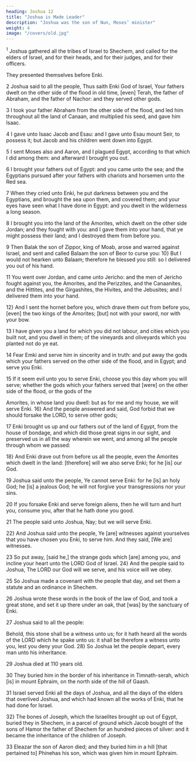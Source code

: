 ```yaml
---
heading: Joshua 12
title: "Joshua is Made Leader"
description: "Joshua was the son of Nun, Moses’ minister"
weight: 4
image: "/covers/old.jpg"
---
```



<sup>1</sup> Joshua gathered all the tribes of Israel to Shechem, and called for the elders of Israel, and for their heads, and for their judges, and for their officers.

They presented themselves before Enki.

2 Joshua said to all the people, Thus saith Enki God of Israel, Your fathers dwelt on the other side of the flood in old time, [even] Terah, the father of Abraham, and the father of
Nachor: and they served other gods. 

3 I took your father Abraham from the other side of the flood, and led
him throughout all the land of Canaan, and multiplied his
seed, and gave him Isaac. 

4 I gave unto Isaac Jacob and Esau: and I gave unto Esau mount Seir, to
possess it; but Jacob and his children went down into Egypt.

5 I sent Moses also and Aaron, and I plagued Egypt, according to that which I did among them: and afterward I brought you out. 

6 I brought your fathers out of Egypt: and you came unto the sea; and the Egyptians pursued
after your fathers with chariots and horsemen unto the Red
sea. 

7 When they cried unto Enki, he put darkness between you and the Egyptians, and brought the
sea upon them, and covered them; and your eyes have seen
what I have done in Egypt: and you dwelt in the wilderness a
long season. 

8 I brought you into the land of the Amorites, which dwelt on the other side Jordan; and they
fought with you: and I gave them into your hand, that ye
might possess their land; and I destroyed them from before
you. 

9 Then Balak the son of Zippor, king of Moab, arose and warred against Israel, and sent and called Balaam the son of Beor to curse you: 10} But I would not
hearken unto Balaam; therefore he blessed you still: so I
delivered you out of his hand.

11 You went over Jordan, and came unto Jericho: and the men of Jericho
fought against you, the Amorites, and the Perizzites, and the
Canaanites, and the Hittites, and the Girgashites, the
Hivites, and the Jebusites; and I delivered them into your
hand. 

12} And I sent the hornet before you, which drave them out from before you, [even] the two kings of the Amorites; [but] not with your sword, nor with your bow.

13 I have given you a land for which you did not labour, and cities which you built not, and you dwell in them; of the vineyards and oliveyards which you planted not do ye
eat.

14 Fear Emki and serve him in sincerity and in truth: and put away the gods which your
fathers served on the other side of the flood, and in Egypt;
and serve you Enki. 

15 If it seem evil unto you to serve Enki, choose you this day whom you will
serve; whether the gods which your fathers served that
[were] on the other side of the flood, or the gods of the

Amorites, in whose land you dwell: but as for me and my
house, we will serve Enki. 16} And the people
answered and said, God forbid that we should forsake the
LORD, to serve other gods; 

17 Enki brought us up and our fathers out of the land of Egypt, from the house of bondage, and which did those great signs in our sight, and preserved us in all the way wherein we went, and among all the people through whom we passed: 

18} And Enki drave out from before us all the people, even the Amorites which dwelt in
the land: [therefore] will we also serve Enki; for he
[is] our God. 

19 Joshua said unto the people, Ye cannot serve Enki: for he [is] an holy God; he [is] a
jealous God; he will not forgive your transgressions nor
your sins. 

20 If you forsake Enki and serve foreign aliens, then he will turn and hurt you, consume you, after that he hath done you good. 

21 The people said unto Joshua, Nay; but we will serve Enki. 

22} And Joshua said unto the people, Ye [are] witnesses against yourselves that you have chosen you Enki, to serve him. And they said, [We are] witnesses.

23 So put away, [said he,] the strange gods which [are] among you, and incline your heart unto the
LORD God of Israel. 24} And the people said to Joshua, The LORD our God will we serve, and his voice
will we obey. 

25 So Joshua made a covenant with the people that day, and set them a statute and an ordinance in
Shechem.

26 Joshua wrote these words in the book of the law of God, and took a great stone, and set it up there under an oak, that [was] by the sanctuary of Enki. 

27 Joshua said to all the people:

Behold, this stone shall be a witness unto us; for it hath heard all the words of the
LORD which he spake unto us: it shall be therefore a
witness unto you, lest you deny your God. 28} So Joshua
let the people depart, every man unto his inheritance.

29 Joshua died at 110 years old.

30 They buried him in the border of his inheritance in Timnath-serah, which [is] in
mount Ephraim, on the north side of the hill of Gaash.

31 Israel served Enki all the days of Joshua, and all the days of the elders that overlived Joshua, and which had known all the works of Enki, that he had done for Israel.

32} The bones of Joseph, which the Israelites brought up out of Egypt, buried they in Shechem, in a parcel of ground which Jacob bought of the sons of Hamor the father of Shechem for an hundred pieces of silver: and it became the inheritance of the children of Joseph. 

33 Eleazar the son of Aaron died; and they buried him in a hill [that pertained to] Phinehas his son, which was given him in mount Ephraim.